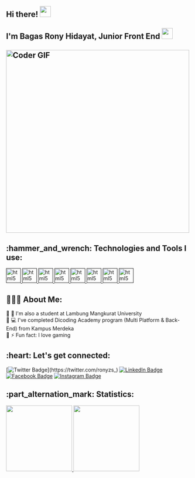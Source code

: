 <h2 align="left">
 <abc>
  Hi there! <img src="https://user-images.githubusercontent.com/42378118/110234147-e3259600-7f4e-11eb-95be-0c4047144dea.gif" width="30"><br>
  <br> I'm Bagas Rony Hidayat, Junior Front End <img src="https://www.vectorlogo.zone/logos/android/android-tile.svg" width="30">
  <br>
  <br>
    <img src="https://c.tenor.com/2uyENRmiUt0AAAAC/coding.gif" alt="Coder GIF" width="500">
 </abc>
</h2> 
<h2 align="left">:hammer_and_wrench: Technologies and Tools I use:</h2>
<p align="left">
  <a href="" target="_blank"> <img src="https://cdn.cdnlogo.com/logos/d/66/dart.svg" alt="html5" width="40" height="40"/> </a>
  <a href="" target="_blank"> <img src="https://cdn.worldvectorlogo.com/logos/flutter.svg" alt="html5" width="40" height="40"/> </a>
  <a href="" target="_blank"> <img src="https://cdn.cdnlogo.com/logos/g/48/gradle.svg" alt="html5" width="40" height="40"/> </a>
  <a href="" target="_blank"> <img src="https://upload.wikimedia.org/wikipedia/commons/9/95/Android_Studio_Icon_3.6.svg" alt="html5" width="40" height="40"/> </a>
  <a href="" target="_blank"> <img src="https://cdn.worldvectorlogo.com/logos/firebase-1.svg" alt="html5" width="40" height="40"/> </a>
  <a href="" target="_blank"> <img src="https://upload.wikimedia.org/wikipedia/commons/6/61/HTML5_logo_and_wordmark.svg" alt="html5" width="40" height="40"/> </a>
  <a href="" target="_blank"> <img src="https://upload.wikimedia.org/wikipedia/commons/2/27/PHP-logo.svg" alt="html5" width="40" height="40"/> </a>
  <a href="" target="_blank"> <img src="https://www.svgrepo.com/show/303388/java-4-logo.svg" alt="html5" width="40" height="40"/> </a>
    </p>

<h2 align="left">👨🏻‍💻 About Me:</h2>

:small_blue_diamond: :school: I'm also a student at Lambung Mangkurat University<br>
:small_blue_diamond: :computer: I've completed Dicoding Academy program (Multi Platform & Back-End) from Kampus Merdeka<br>
:small_blue_diamond: :zap: Fun fact: I love gaming<br>

<h2 align="left">:heart: Let's get connected:</h2>

[![Twitter Badge](https://img.shields.io/twitter/url?color=blue&label=ronyzs_&logo=twitter&style=for-the-badge&url=https%3A%2F%2Ftwitter.com%2Fronyzs_)](https://twitter.com/ronyzs_) 
[![LinkedIn Badge](https://img.shields.io/twitter/url?label=Bagas%20Rony%20Hidayat&logo=Linkedin&style=for-the-badge&url=https%3A%2F%2Fwww.linkedin.com%2Fin%2Fbagas-rony-hidayat-179254231%2F)](https://www.linkedin.com/in/bagasrh/) 
[![Facebook Badge](https://img.shields.io/twitter/url?label=Bagas%20Rony%20Hidayat&logo=facebook&style=for-the-badge&url=https%3A%2F%2Fwww.facebook.com%2Fbagasronyhidayat)](https://www.facebook.com/bagasronyhidayat) 
[![Instagram Badge](https://img.shields.io/twitter/url?label=ronyzs_&logo=instagram&style=for-the-badge&url=https%3A%2F%2Fwww.facebook.com%2Fbagasronyhidayat)](https://www.instagram.com/ronyzs_/)

<h2 align="left">:part_alternation_mark: Statistics:</h2>

<a href="https://github.com/Ronyzs">
  <img height="180em" src="https://github-readme-stats-eight-theta.vercel.app/api?username=Ronyzs&show_icons=true&theme=algolia&include_all_commits=true&count_private=true"/>
  <img height="180em" src="https://github-readme-stats-eight-theta.vercel.app/api/top-langs/?username=Ronyzs&layout=compact&langs_count=100&theme=algolia"/>
</a>
</p>
